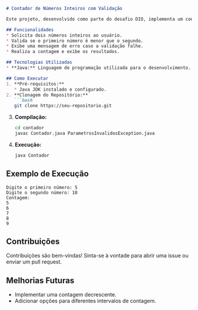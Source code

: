 ```markdown
# Contador de Números Inteiros com Validação

Este projeto, desenvolvido como parte do desafio DIO, implementa um contador simples em Java. O programa solicita dois números inteiros ao usuário e exibe uma contagem crescente entre eles, desde que o primeiro seja menor que o segundo.

## Funcionalidades
* Solicita dois números inteiros ao usuário.
* Valida se o primeiro número é menor que o segundo.
* Exibe uma mensagem de erro caso a validação falhe.
* Realiza a contagem e exibe os resultados.

## Tecnologias Utilizadas
* **Java:** Linguagem de programação utilizada para o desenvolvimento.

## Como Executar
1. **Pré-requisitos:**
   * Java JDK instalado e configurado.
2. **Clonagem do Repositório:**
   ```bash
   git clone https://seu-repositorio.git
   ``` 
3. **Compilação:**
   ```bash
   cd contador
   javac Contador.java ParametrosInvalidosException.java
   ```
4. **Execução:**
   ```bash
   java Contador
   ```

## Exemplo de Execução
```
Digite o primeiro número: 5
Digite o segundo número: 10
Contagem:
5
6
7
8
9
```

## Contribuições
Contribuições são bem-vindas! Sinta-se à vontade para abrir uma issue ou enviar um pull request.

## Melhorias Futuras
* Implementar uma contagem decrescente.
* Adicionar opções para diferentes intervalos de contagem.
```
